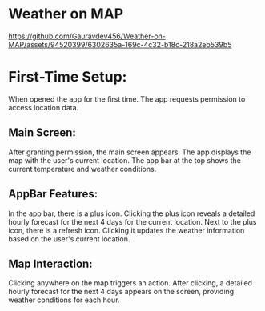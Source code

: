 # Weather on MAP

https://github.com/Gauravdev456/Weather-on-MAP/assets/94520399/6302635a-169c-4c32-b18c-218a2eb539b5

# First-Time Setup:

When opened the app for the first time.
The app requests permission to access location data.

## Main Screen:
After granting permission, the main screen appears.
The app displays the map with the user's current location.
The app bar at the top shows the current temperature and weather conditions.

## AppBar Features:
In the app bar, there is a plus icon.
Clicking the plus icon reveals a detailed hourly forecast for the next 4 days for the current location.
Next to the plus icon, there is a refresh icon. Clicking it updates the weather information based on the user's current location.

## Map Interaction:
Clicking anywhere on the map triggers an action.
After clicking, a detailed hourly forecast for the next 4 days appears on the screen, providing weather conditions for each hour.
